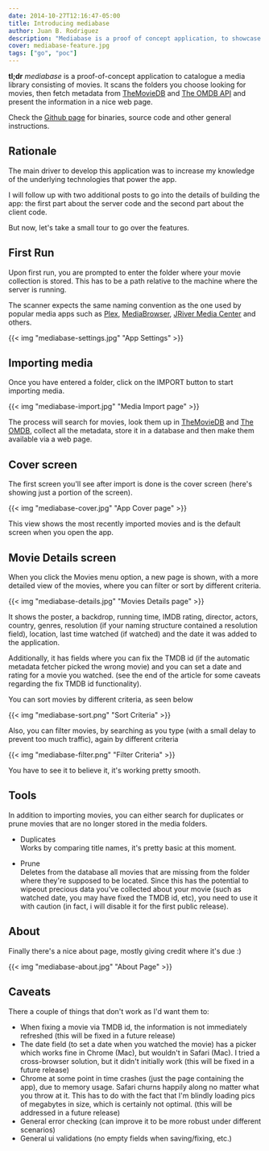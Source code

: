 ```yaml
---
date: 2014-10-27T12:16:47-05:00
title: Introducing mediabase
author: Juan B. Rodriguez
description: "Mediabase is a proof of concept application, to showcase how to build a decoupled web application, using Go as back end and AngularJS as front end."
cover: mediabase-feature.jpg
tags: ["go", "poc"]
---
```


**tl;dr** _mediabase_ is a proof-of-concept application to catalogue a media library consisting of movies. It scans the folders you choose looking for movies, then fetch metadata from [TheMovieDB](https://www.themoviedb.org) and [The OMDB API](https://www.omdbapi.com) and present the information in a nice web page.

Check the [Github page](https://github.com/apertoire/mediabase) for binaries, source code and other general instructions.

## Rationale

The main driver to develop this application was to increase my knowledge of the underlying technologies that power the app.

I will follow up with two additional posts to go into the details of building the app: the first part about the server code and the second part about the client code.

But now, let's take a small tour to go over the features.

## First Run

Upon first run, you are prompted to enter the folder where your movie collection is stored. This has to be a path relative to the machine where the server is running.

The scanner expects the same naming convention as the one used by popular media apps such as [Plex](https://plex.tv), [MediaBrowser](https://mediabrowser.tv), [JRiver Media Center](https://www.jriver.com) and others.

{{< img "mediabase-settings.jpg" "App Settings" >}}

## Importing media

Once you have entered a folder, click on the IMPORT button to start importing media.

{{< img "mediabase-import.jpg" "Media Import page" >}}

The process will search for movies, look them up in [TheMovieDB](https://www.themoviedb.org) and [The OMDB](https://www.omdbapi.com), collect all the metadata, store it in a database and then make them available via a web page.

## Cover screen

The first screen you'll see after import is done is the cover screen (here's showing just a portion of the screen).

{{< img "mediabase-cover.jpg" "App Cover page" >}}

This view shows the most recently imported movies and is the default screen when you open the app.

## Movie Details screen

When you click the Movies menu option, a new page is shown, with a more detailed view of the movies, where you can filter or sort by different criteria.

{{< img "mediabase-details.jpg" "Movies Details page" >}}

It shows the poster, a backdrop, running time, IMDB rating, director, actors, country, genres, resolution (if your naming structure contained a resolution field), location, last time watched (if watched) and the date it was added to the application.

Additionally, it has fields where you can fix the TMDB id (if the automatic metadata fetcher picked the wrong movie) and you can set a date and rating for a movie you watched. (see the end of the article for some caveats regarding the fix TMDB id functionality).

You can sort movies by different criteria, as seen below

{{< img "mediabase-sort.png" "Sort Criteria" >}}

Also, you can filter movies, by searching as you type (with a small delay to prevent too much traffic), again by different criteria

{{< img "mediabase-filter.png" "Filter Criteria" >}}

You have to see it to believe it, it's working pretty smooth.

## Tools

In addition to importing movies, you can either search for duplicates or prune movies that are no longer stored in the media folders.

- Duplicates<br>
  Works by comparing title names, it's pretty basic at this moment.

- Prune<br>
  Deletes from the database all movies that are missing from the folder where they're supposed to be located. Since this has the potential to wipeout precious data you've collected about your movie (such as watched date, you may have fixed the TMDB id, etc), you need to use it with caution (in fact, i will disable it for the first public release).

## About

Finally there's a nice about page, mostly giving credit where it's due :)

{{< img "mediabase-about.jpg" "About Page" >}}

## Caveats

There a couple of things that don't work as I'd want them to:

- When fixing a movie via TMDB id, the information is not immediately refreshed (this will be fixed in a future release)
- The date field (to set a date when you watched the movie) has a picker which works fine in Chrome (Mac), but wouldn't in Safari (Mac). I tried a cross-browser solution, but it didn't initially work (this will be fixed in a future release)
- Chrome at some point in time crashes (just the page containing the app), due to memory usage. Safari churns happily along no matter what you throw at it. This has to do with the fact that I'm blindly loading pics of megabytes in size, which is certainly not optimal. (this will be addressed in a future release)
- General error checking (can improve it to be more robust under different scenarios)
- General ui validations (no empty fields when saving/fixing, etc.)
